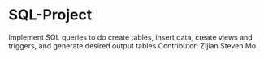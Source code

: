 # SQL-Project
Implement SQL queries to do create tables, insert data, create views and triggers, and generate desired output tables
Contributor: Zijian Steven Mo
